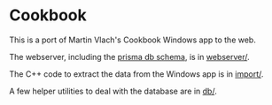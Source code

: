 # Cookbook

This is a port of Martin Vlach's Cookbook Windows app to the web.

The webserver, including the [prisma db schema](./webserver/prisma/schema.prisma), is in
[webserver/](./webserver/).

The C++ code to extract the data from the Windows app is in [import/](./import/).

A few helper utilities to deal with the database are in [db/](./db/).

